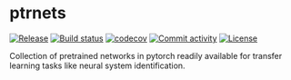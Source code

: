 # ptrnets

[![Release](https://img.shields.io/github/v/release/sacadena/ptrnets)](https://img.shields.io/github/v/release/sacadena/ptrnets)
[![Build status](https://img.shields.io/github/actions/workflow/status/sacadena/ptrnets/main.yml?branch=master)](https://github.com/sacadena/ptrnets/actions/workflows/main.yml?query=branch%3Amaster)
[![codecov](https://codecov.io/gh/sacadena/ptrnets/branch/master/graph/badge.svg)](https://codecov.io/gh/sacadena/ptrnets)
[![Commit activity](https://img.shields.io/github/commit-activity/m/sacadena/ptrnets)](https://img.shields.io/github/commit-activity/m/sacadena/ptrnets)
[![License](https://img.shields.io/github/license/sacadena/ptrnets)](https://img.shields.io/github/license/sacadena/ptrnets)

Collection of pretrained networks in pytorch readily available for transfer learning tasks like neural system identification.
